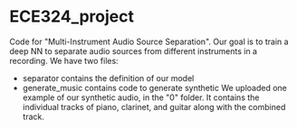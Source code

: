 # ECE324_project

Code for "Multi-Instrument Audio Source Separation". Our goal is to train a deep NN to separate audio sources from different instruments in a recording. 
We have two files:
- separator contains the definition of our model
- generate_music contains code to generate synthetic
We uploaded one example of our synthetic audio, in the "0" folder. It contains the individual tracks of piano, clarinet, and guitar along with the combined track. 
